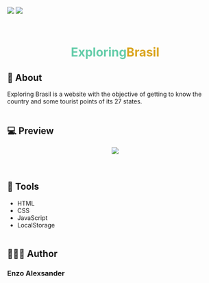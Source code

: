 ![](https://img.shields.io/github/repo-size/EnzoAlexsander/exploring-brasil) ![](https://img.shields.io/github/languages/top/EnzoAlexsander/exploring-brasil)

<br>
<h1 align="center">
<span style="color:  #66CDAA;">
    Exploring<span><span style="color:#DAA520">Brasil</span>
</h1>

## 📕 About

Exploring Brasil is a website with the objective of getting to know the country and some tourist points of its 27 states.
<br><br>

## 💻 Preview

<div align="center">
    <img src="./imagens/preview.gif">
</div>
<br><br>

## 🔨 Tools

- HTML
- CSS
- JavaScript
- LocalStorage
<br><br>

## 🙋🏽‍♂️ Author

### Enzo Alexsander